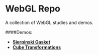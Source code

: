 # WebGL Repo

A collection of WebGL studies and demos.

####Demos:
- [**Sierpinski Gasket**](http://miguelperes.github.io/pags/trab1.html)
- [**Cube Transformations**](http://miguelperes.github.io/pags/trab2/trab2.html)